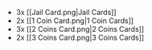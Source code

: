 - 3x [[Jail Card.png|Jail Cards]]
- 2x [[1 Coin Card.png|1 Coin Cards]]
- 3x [[2 Coins Card.png|2 Coins Cards]]
- 2x [[3 Coins Card.png|3 Coins Cards]]